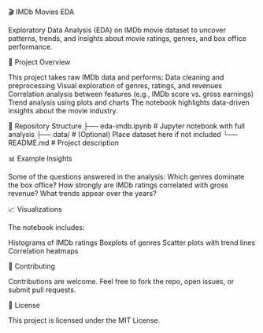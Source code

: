 🎬 IMDb Movies EDA

Exploratory Data Analysis (EDA) on IMDb movie dataset to uncover patterns, trends, and insights about movie ratings, genres, and box office performance.

📌 Project Overview

This project takes raw IMDb data and performs:
Data cleaning and preprocessing
Visual exploration of genres, ratings, and revenues
Correlation analysis between features (e.g., IMDb score vs. gross earnings)
Trend analysis using plots and charts
The notebook highlights data-driven insights about the movie industry.

📂 Repository Structure
├── eda-imdb.ipynb    # Jupyter notebook with full analysis
├── data/             # (Optional) Place dataset here if not included
└── README.md         # Project description

📊 Example Insights

Some of the questions answered in the analysis:
Which genres dominate the box office?
How strongly are IMDb ratings correlated with gross revenue?
What trends appear over the years?

📈 Visualizations

The notebook includes:

Histograms of IMDb ratings
Boxplots of genres
Scatter plots with trend lines
Correlation heatmaps

🤝 Contributing

Contributions are welcome. Feel free to fork the repo, open issues, or submit pull requests.

📜 License

This project is licensed under the MIT License.
